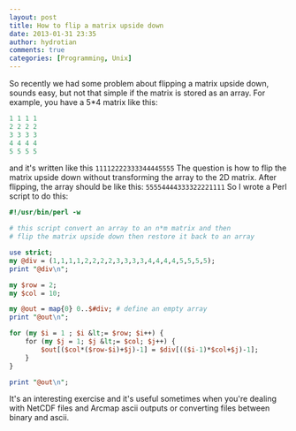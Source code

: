```yaml
---
layout: post
title: How to flip a matrix upside down
date: 2013-01-31 23:35
author: hydrotian
comments: true
categories: [Programming, Unix]
---
```

So recently we had some problem about flipping a matrix upside down, sounds easy, but not that simple if the matrix is stored as an array. For example, you have a 5*4 matrix like this:

```matlab
1 1 1 1
2 2 2 2
3 3 3 3
4 4 4 4
5 5 5 5
```
and it's written like this
`11112222333344445555`
The question is how to flip the matrix upside down without transforming the array to the 2D matrix. After flipping, the array should be like this:
`55554444333322221111`
So I wrote a Perl script to do this:

```perl
#!/usr/bin/perl -w

# this script convert an array to an n*m matrix and then 
# flip the matrix upside down then restore it back to an array

use strict;
my @div = (1,1,1,1,2,2,2,2,3,3,3,3,4,4,4,4,5,5,5,5);
print "@div\n";

my $row = 2;
my $col = 10;

my @out = map{0} 0..$#div; # define an empty array
print "@out\n";

for (my $i = 1 ; $i &lt;= $row; $i++) {
    for (my $j = 1; $j &lt;= $col; $j++) {
        $out[($col*($row-$i)+$j)-1] = $div[(($i-1)*$col+$j)-1];
    }
}

print "@out\n";
```
It's an interesting exercise and it's useful sometimes when you're dealing with NetCDF files and Arcmap ascii outputs or converting files between binary and ascii.
